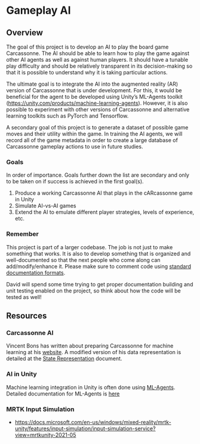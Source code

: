 # Gameplay AI

## Overview

The goal of this project is to develop an AI to play the board game Carcassonne. The AI should be able to learn how to play the game against other AI agents as well as against human players. It should have a tunable play difficulty and should be relatively transparent in its decision-making so that it is possible to understand why it is taking particular actions.

The ultimate goal is to integrate the AI into the augmented reality (AR) version of Carcassonne that is under development. For this, it would be beneficial for the agent to be developed using Unity’s ML-Agents toolkit (https://unity.com/products/machine-learning-agents). However, it is also possible to experiment with other versions of Carcassonne and alternative learning toolkits such as PyTorch and Tensorflow.

A secondary goal of this project is to generate a dataset of possible game moves and their utility within the game. In training the AI agents, we will record all of the game metadata in order to create a large database of Carcassonne gameplay actions to use in future studies.

### Goals

In order of importance. Goals further down the list are secondary and only to be taken on if success is achieved in the first goal(s).

1. Produce a working Carcassonne AI that plays in the cARcassonne game in Unity
1. Simulate AI-vs-AI games
1. Extend the AI to emulate different player strategies, levels of experience, etc.

### Remember

This project is part of a larger codebase. The job is not just to make something that works. It is also to develop something that is organized and well-documented so that the next people who come along can add/modify/enhance it. Please make sure to comment code using [standard documentation formats](https://docs.microsoft.com/en-us/dotnet/csharp/language-reference/xmldoc/recommended-tags).

David will spend some time trying to get proper documentation building and unit testing enabled on the project, so think about how the code will be tested as well!

## Resources

### Carcassonne AI

Vincent Bons has written about preparing Carcassonne for machine learning at his [website](https://wingedsheep.com/programming-carcassonne/).
A modified version of his data representation is detailed at the [State Representation](states.md) document.

### AI in Unity

Machine learning integration in Unity is often done using [ML-Agents](https://unity.com/products/machine-learning-agents). Detailed documentation for ML-Agents is [here](https://github.com/Unity-Technologies/ml-agents/blob/release_18_docs/docs/Readme.md)

### MRTK Input Simulation

* https://docs.microsoft.com/en-us/windows/mixed-reality/mrtk-unity/features/input-simulation/input-simulation-service?view=mrtkunity-2021-05
